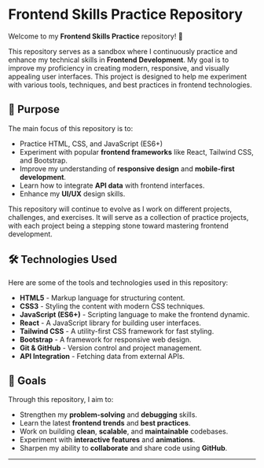 # Frontend Skills Practice Repository

Welcome to my **Frontend Skills Practice** repository! 🎨

This repository serves as a sandbox where I continuously practice and enhance my technical skills in **Frontend Development**. My goal is to improve my proficiency in creating modern, responsive, and visually appealing user interfaces. This project is designed to help me experiment with various tools, techniques, and best practices in frontend technologies.

## 🚀 Purpose

The main focus of this repository is to:

- Practice HTML, CSS, and JavaScript (ES6+)
- Experiment with popular **frontend frameworks** like React, Tailwind CSS, and Bootstrap.
- Improve my understanding of **responsive design** and **mobile-first development**.
- Learn how to integrate **API data** with frontend interfaces.
- Enhance my **UI/UX** design skills.

This repository will continue to evolve as I work on different projects, challenges, and exercises. It will serve as a collection of practice projects, with each project being a stepping stone toward mastering frontend development.

## 🛠️ Technologies Used

Here are some of the tools and technologies used in this repository:

- **HTML5** - Markup language for structuring content.
- **CSS3** - Styling the content with modern CSS techniques.
- **JavaScript (ES6+)** - Scripting language to make the frontend dynamic.
- **React** - A JavaScript library for building user interfaces.
- **Tailwind CSS** - A utility-first CSS framework for fast styling.
- **Bootstrap** - A framework for responsive web design.
- **Git & GitHub** - Version control and project management.
- **API Integration** - Fetching data from external APIs.

## 🎯 Goals

Through this repository, I aim to:

- Strengthen my **problem-solving** and **debugging** skills.
- Learn the latest **frontend trends** and **best practices**.
- Work on building **clean**, **scalable**, and **maintainable** codebases.
- Experiment with **interactive features** and **animations**.
- Sharpen my ability to **collaborate** and share code using **GitHub**.

---
